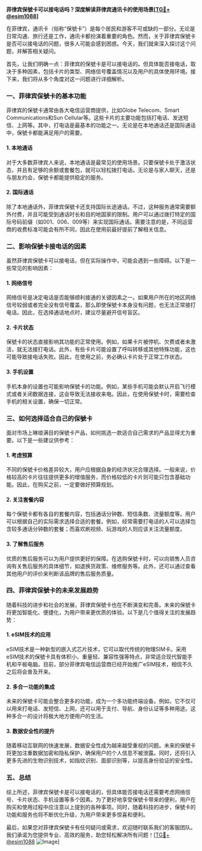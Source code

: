 **菲律宾保號卡可以接电话吗？深度解读菲律宾通讯卡的使用场景[[TG💪+ @esim1088](https://t.me/s/esim1088)]**

在菲律宾，通讯卡（俗称“保號卡”）是每个居民和游客不可或缺的一部分。无论是日常沟通、旅行还是工作，通讯卡都扮演着重要的角色。然而，关于菲律宾保號卡是否可以接电话的问题，很多人可能会感到困惑。今天，我们就来深入探讨这个问题，并解答相关疑问。

首先，让我们明确一点：菲律宾的保號卡是可以接电话的。但具体能否接电话，取决于多种因素，包括卡片的类型、网络信号覆盖情况以及用户的具体使用环境。接下来，我们将从多个角度对这一问题进行详细解析。

### 一、菲律宾保號卡的基本功能

菲律宾的保號卡通常由各大电信运营商提供，比如Globe Telecom、Smart Communications和Sun Cellular等。这些卡片的主要功能包括打电话、发送短信、上网等。其中，打电话是最基本的功能之一。无论是在本地通话还是国际通话中，保號卡都能满足用户的需要。

#### 1. 本地通话
对于大多数菲律宾人来说，本地通话是最常见的使用场景。只要保號卡处于激活状态，并且有足够的余额或套餐包，就可以轻松拨打电话。无论是与家人聊天，还是与朋友约会，保號卡都能提供稳定的服务。

#### 2. 国际通话
除了本地通话外，菲律宾保號卡还支持国际长途通话。不过，这种服务通常需要额外付费，并且可能受到通话时长和目的地国家的限制。用户可以通过拨打特定的国际号码前缀（如001、006、009等）来实现国际通话。需要注意的是，不同运营商的收费标准可能会有所不同，因此在使用前最好提前了解相关信息。

### 二、影响保號卡接电话的因素

虽然菲律宾保號卡可以接电话，但在实际操作中，可能会遇到一些障碍。以下是一些常见的影响因素：

#### 1. 网络信号
网络信号是决定电话是否能够顺利接通的关键因素之一。如果用户所在的地区网络信号较弱或者完全没有信号覆盖，那么即使保號卡本身没有问题，也无法正常接打电话。因此，在选择通话地点时，建议尽量避开信号盲区。

#### 2. 卡片状态
保號卡的状态直接影响其功能的正常使用。例如，如果卡片被停机、欠费或者未激活，就无法接打电话。此外，有些卡片可能设置了呼叫转移或其他特殊功能，这也可能导致接电话失败。因此，在使用之前，务必确认卡片处于正常工作状态。

#### 3. 手机设置
手机本身的设置也可能影响保號卡的功能。例如，某些手机可能会默认开启飞行模式或者关闭数据连接，这会导致无法接收来电。因此，在使用保號卡时，需要检查手机的相关设置，确保一切正常。

### 三、如何选择适合自己的保號卡

面对市场上琳琅满目的保號卡产品，如何挑选一款适合自己需求的产品显得尤为重要。以下是一些建议供参考：

#### 1. 考虑预算
不同的保號卡价格差异较大，用户应根据自身的经济状况合理选择。一般来说，价格较高的卡片往往提供更多的增值服务，而价格较低的卡片则可能只包含基础功能。因此，在购买之前，一定要做好预算规划。

#### 2. 关注套餐内容
每个保號卡都有各自的套餐内容，包括通话分钟数、短信条数、流量额度等。用户可以根据自己的实际需求选择合适的套餐。例如，经常需要打电话的人可以选择包含较多通话分钟数的套餐；而喜欢刷视频、玩游戏的人则应该关注流量额度。

#### 3. 了解售后服务
优质的售后服务可以为用户提供更好的保障。在选购保號卡时，可以向销售人员咨询有关售后服务的具体细节，如退换货政策、维修服务等。此外，还可以通过查看其他用户的评价来判断该品牌的售后服务质量。

### 四、菲律宾保號卡的未来发展趋势

随着科技的进步和社会的发展，菲律宾保號卡也在不断演变和完善。未来的保號卡将更加智能化、便捷化，为用户带来更优质的体验。以下是几个值得关注的发展趋势：

#### 1. eSIM技术的应用
eSIM技术是一种新型的嵌入式芯片技术，它可以取代传统的物理SIM卡。采用eSIM技术的保號卡具有体积小、重量轻、兼容性强等特点，非常适合现代智能手机和平板电脑。目前，部分菲律宾电信运营商已经开始推广eSIM技术，相信不久之后将会普及开来。

#### 2. 多合一功能的集成
未来的保號卡可能会整合更多的功能，成为一个多功能终端设备。例如，它不仅可以用来打电话、发短信、上网，还可以用于支付、导航、身份认证等多种用途。这种多合一的设计将极大地方便用户的生活。

#### 3. 数据安全性的提升
随着移动互联网的快速发展，数据安全性成为越来越受重视的问题。未来的保號卡将更加注重数据加密和隐私保护，确保用户的个人信息不被泄露。同时，还将引入更多先进的生物识别技术，如指纹识别、面部识别等，以提高身份验证的安全性。

### 五、总结

综上所述，菲律宾保號卡是可以接电话的，但具体能否接电话还需要考虑网络信号、卡片状态、手机设置等多个因素。为了更好地享受保號卡带来的便利，用户在购买和使用过程中应注意以上提到的各种事项。同时，随着科技的进步，保號卡的功能和服务也将不断优化升级，为用户带来更多惊喜和便利。

最后，如果您对菲律宾保號卡有任何疑问或需求，欢迎随时联系我们的客服团队。我们承诺为您提供专业、高效的服务，助您轻松解决所有问题！[[TG💪+ @esim1088](https://t.me/s/esim1088) ![Image](https://i.postimg.cc/4NQfJmqS/Snipaste-2025-05-13-00-14-12.png)]